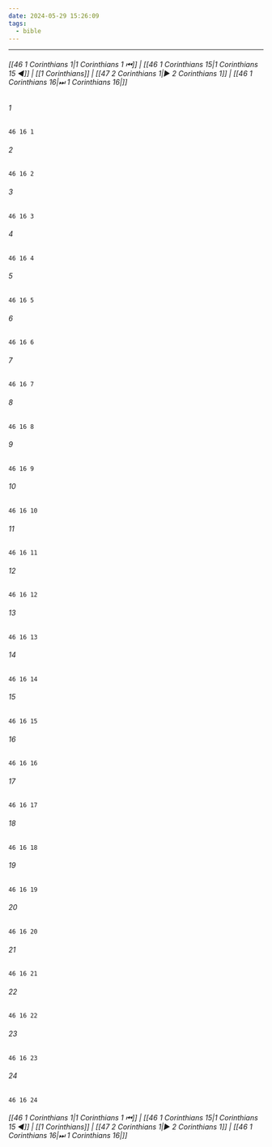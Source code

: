 ```yaml
---
date: 2024-05-29 15:26:09
tags:
  - bible
---
```

___

###### [[46 1 Corinthians 1|1 Corinthians 1 ⏮]] | [[46 1 Corinthians 15|1 Corinthians 15 ◀]] | [[1 Corinthians]] | [[47 2 Corinthians 1|▶ 2 Corinthians 1]] | [[46 1 Corinthians 16|⏭ 1 Corinthians 16|]]

###### 1
``` verse
46 16 1 
```
###### 2
``` verse
46 16 2 
```
###### 3
``` verse
46 16 3 
```
###### 4
``` verse
46 16 4 
```
###### 5
``` verse
46 16 5 
```
###### 6
``` verse
46 16 6 
```
###### 7
``` verse
46 16 7 
```
###### 8
``` verse
46 16 8 
```
###### 9
``` verse
46 16 9 
```
###### 10
``` verse
46 16 10 
```
###### 11
``` verse
46 16 11 
```
###### 12
``` verse
46 16 12 
```
###### 13
``` verse
46 16 13 
```
###### 14
``` verse
46 16 14 
```
###### 15
``` verse
46 16 15 
```
###### 16
``` verse
46 16 16 
```
###### 17
``` verse
46 16 17 
```
###### 18
``` verse
46 16 18 
```
###### 19
``` verse
46 16 19 
```
###### 20
``` verse
46 16 20 
```
###### 21
``` verse
46 16 21 
```
###### 22
``` verse
46 16 22 
```
###### 23
``` verse
46 16 23 
```
###### 24
``` verse
46 16 24 
```

###### [[46 1 Corinthians 1|1 Corinthians 1 ⏮]] | [[46 1 Corinthians 15|1 Corinthians 15 ◀]] | [[1 Corinthians]] | [[47 2 Corinthians 1|▶ 2 Corinthians 1]] | [[46 1 Corinthians 16|⏭ 1 Corinthians 16|]]

